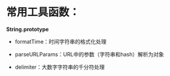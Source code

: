 # 常用工具函数：

**String.prototype**

+ formatTime：时间字符串的格式化处理

+ parseURLParams：URL中的参数（字符串和hash）解析为对象

+ delimiter：大数字字符串的千分符处理

  

